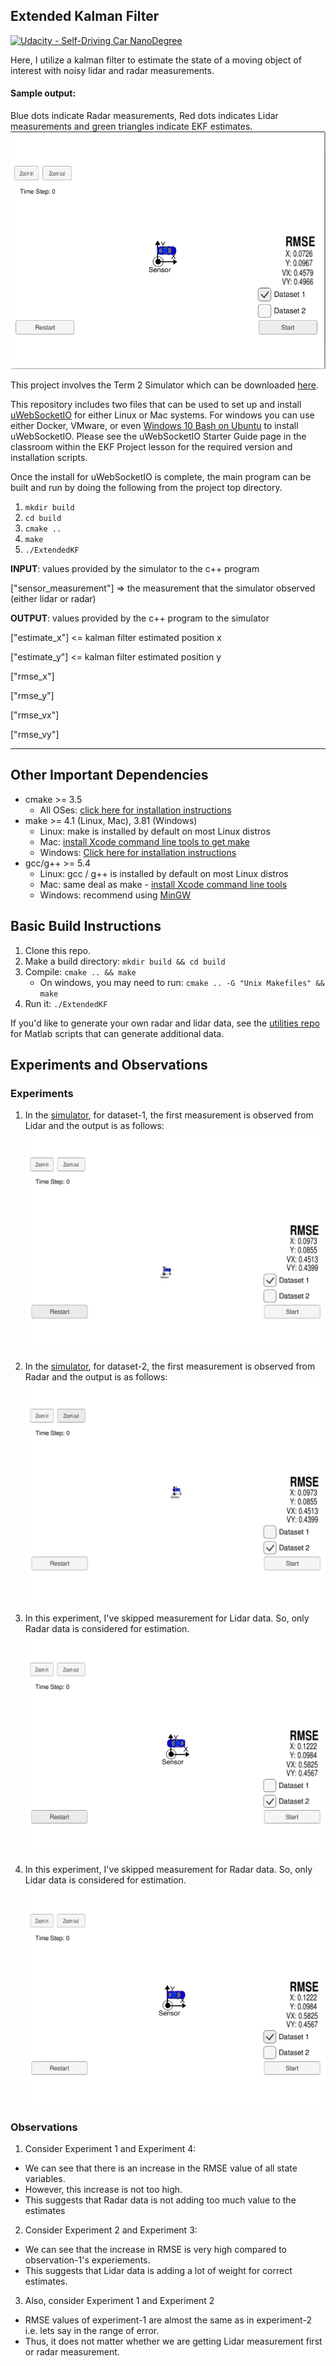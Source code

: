 ## Extended Kalman Filter
[![Udacity - Self-Driving Car NanoDegree](https://s3.amazonaws.com/udacity-sdc/github/shield-carnd.svg)](http://www.udacity.com/drive)

Here, I utilize a kalman filter to estimate the state of a moving object of interest with noisy lidar and radar measurements. 

#### Sample output:
Blue dots indicate Radar measurements, Red dots indicates Lidar measurements and green triangles indicate EKF estimates.
![](./output/dataset1.gif)

This project involves the Term 2 Simulator which can be downloaded [here](https://github.com/udacity/self-driving-car-sim/releases).

This repository includes two files that can be used to set up and install [uWebSocketIO](https://github.com/uWebSockets/uWebSockets) for either Linux or Mac systems. For windows you can use either Docker, VMware, or even [Windows 10 Bash on Ubuntu](https://www.howtogeek.com/249966/how-to-install-and-use-the-linux-bash-shell-on-windows-10/) to install uWebSocketIO. Please see the uWebSocketIO Starter Guide page in the classroom within the EKF Project lesson for the required version and installation scripts.

Once the install for uWebSocketIO is complete, the main program can be built and run by doing the following from the project top directory.

1. `mkdir build`
2. `cd build`
3. `cmake ..`
4. `make`
5. `./ExtendedKF`

**INPUT**: values provided by the simulator to the c++ program

["sensor_measurement"] => the measurement that the simulator observed (either lidar or radar)


**OUTPUT**: values provided by the c++ program to the simulator

["estimate_x"] <= kalman filter estimated position x

["estimate_y"] <= kalman filter estimated position y

["rmse_x"]

["rmse_y"]

["rmse_vx"]

["rmse_vy"]

---

## Other Important Dependencies

* cmake >= 3.5
  * All OSes: [click here for installation instructions](https://cmake.org/install/)
* make >= 4.1 (Linux, Mac), 3.81 (Windows)
  * Linux: make is installed by default on most Linux distros
  * Mac: [install Xcode command line tools to get make](https://developer.apple.com/xcode/features/)
  * Windows: [Click here for installation instructions](http://gnuwin32.sourceforge.net/packages/make.htm)
* gcc/g++ >= 5.4
  * Linux: gcc / g++ is installed by default on most Linux distros
  * Mac: same deal as make - [install Xcode command line tools](https://developer.apple.com/xcode/features/)
  * Windows: recommend using [MinGW](http://www.mingw.org/)

## Basic Build Instructions

1. Clone this repo.
2. Make a build directory: `mkdir build && cd build`
3. Compile: `cmake .. && make` 
   * On windows, you may need to run: `cmake .. -G "Unix Makefiles" && make`
4. Run it: `./ExtendedKF `

If you'd like to generate your own radar and lidar data, see the
[utilities repo](https://github.com/udacity/CarND-Mercedes-SF-Utilities) for
Matlab scripts that can generate additional data.

## Experiments and Observations

### Experiments

1. In the [simulator](https://github.com/udacity/self-driving-car-sim/releases), for dataset-1, the first measurement is observed from Lidar and the output is as follows:
![](./output/dataset1-v1.gif)

2. In the [simulator](https://github.com/udacity/self-driving-car-sim/releases), for dataset-2, the first measurement is observed from Radar and the output is as follows:
![](./output/dataset2-v1.gif)

3. In this experiment, I've skipped measurement for Lidar data. So, only Radar data is considered for estimation.
![](./output/dataset2-radar.gif)

4. In this experiment, I've skipped measurement for Radar data. So, only Lidar data is considered for estimation.
![](./output/dataset1-lidar.gif)

### Observations

1. Consider Experiment 1 and Experiment 4: 
  - We can see that there is an increase in the RMSE value of all state variables.
  - However, this increase is not too high.
  - This suggests that Radar data is not adding too much value to the estimates
2. Consider Experiment 2 and Experiment 3:
  - We can see that the increase in RMSE is very high compared to observation-1's experiements.
  - This suggests that Lidar data is adding a lot of weight for correct estimates.
3. Also, consider Experiment 1 and Experiment 2
  - RMSE values of experiment-1 are almost the same as in experiment-2 i.e. lets say in the range of error.
  - Thus, it does not matter whether we are getting Lidar measurement first or radar measurement.
